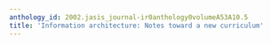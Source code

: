 ```yaml
---
anthology_id: 2002.jasis_journal-ir0anthology0volumeA53A10.5
title: 'Information architecture: Notes toward a new curriculum'
---
```

